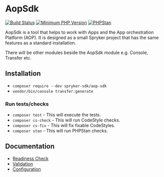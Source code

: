 # AopSdk

[![Build Status](https://github.com/spryker-sdk/aop-sdk/workflows/CI/badge.svg?branch=master)](https://github.com/spryker-sdk/aop-sdk/actions?query=workflow%3ACI+branch%3Amaster)
[![Minimum PHP Version](https://img.shields.io/badge/php-%3E%3D%207.4-8892BF.svg)](https://php.net/)
[![PHPStan](https://img.shields.io/badge/PHPStan-level%208-brightgreen.svg?style=flat)](https://phpstan.org/)

AopSdk is a tool that helps to work with Apps and the App orchestration Platform (AOP). It is designed as a small Spryker project that has the same features as a standard installation.

There will be other modules beside the AopSdk module e.g. Console, Transfer etc.

## Installation

- `composer require --dev spryker-sdk/aop-sdk`
- `vendor/bin/console transfer:generate`

### Run tests/checks

- `composer test` - This will execute the tests.
- `composer cs-check` - This will run CodeStyle checks.
- `composer cs-fix` - This will fix fixable CodeStyles.
- `composer stan` - This will run PHPStan checks.

## Documentation

- [Readiness Check](./docs/readiness-check.md)
- [Validation](./docs/validation.md)
- [Configuration](./docs/configuration.md)
